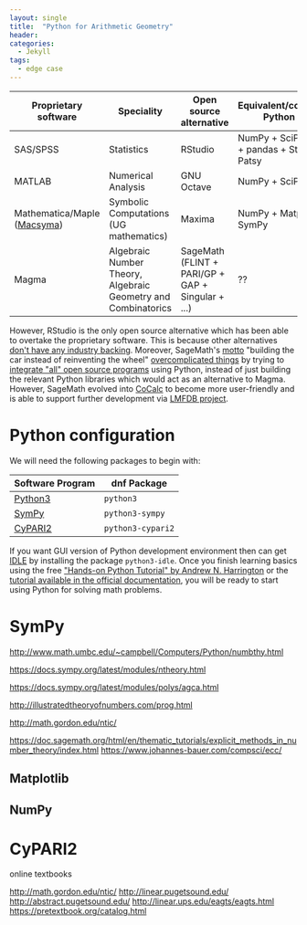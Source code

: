 ```yaml
---
layout: single
title:  "Python for Arithmetic Geometry"
header:
categories: 
  - Jekyll
tags:
  - edge case
---
```



| Proprietary software | Speciality | Open source alternative | Equivalent/complementary Python libraries |
|----------|----------| ---------- | --------- |
|SAS/SPSS | Statistics | RStudio | NumPy + SciPy + Matplotlib + pandas + Statsmodels + Patsy|
|MATLAB | Numerical Analysis | GNU Octave | NumPy + SciPy + Matplotlib |
|Mathematica/Maple ([Macsyma](https://en.wikipedia.org/wiki/Macsyma))| Symbolic Computations (UG mathematics) | Maxima  | NumPy + Matplotlib + SymPy |
|Magma | Algebraic Number Theory, Algebraic Geometry and Combinatorics | SageMath (FLINT + PARI/GP + GAP + Singular + ...) | ?? |

However, RStudio is the only open source alternative which has been able to overtake the proprietary software. This is because other alternatives [don't have any industry backing](https://gkorpal.github.io/files/bp.pdf). Moreover, SageMath's [motto](https://gkorpal.github.io/files/icms_2010.pdf) "building the car instead of reinventing the wheel" [overcomplicated things](https://sagemath.blogspot.com/2014/08/what-is-sagemathcloud-lets-clear-some.html) by trying to [integrate "all" open source programs](https://www.sagemath.org/links-components.html) using Python, instead of just building the relevant Python libraries which would act as an alternative to Magma. However, SageMath evolved into [CoCalc](https://cocalc.com/index.html) to become more user-friendly and is able to support further development via [LMFDB project](https://www.lmfdb.org/acknowledgment). 

# Python configuration

We will need the following packages to begin with:

| Software Program | dnf Package |
|----------|----------|
|[Python3](https://fedoralovespython.org/) |`python3`|
|[SymPy](https://developer.fedoraproject.org/tech/languages/python/scipy.html) | `python3-sympy`|
|[CyPARI2](https://github.com/sagemath/cypari2) | `python3-cypari2`|

If you want GUI version of Python development environment then can get [IDLE](https://docs.python.org/3/library/idle.html) by installing the package `python3-idle`. Once you finish learning basics using the free ["Hands-on Python Tutorial" by Andrew N. Harrington](http://anh.cs.luc.edu/python/hands-on/3.1/) or the [tutorial available in the official documentation](https://docs.python.org/3/tutorial/), you will be ready to start using Python for solving math problems.

# SymPy

http://www.math.umbc.edu/~campbell/Computers/Python/numbthy.html

https://docs.sympy.org/latest/modules/ntheory.html

https://docs.sympy.org/latest/modules/polys/agca.html

http://illustratedtheoryofnumbers.com/prog.html

http://math.gordon.edu/ntic/

https://doc.sagemath.org/html/en/thematic_tutorials/explicit_methods_in_number_theory/index.html
https://www.johannes-bauer.com/compsci/ecc/

## Matplotlib

## NumPy

# CyPARI2
 
online textbooks

http://math.gordon.edu/ntic/
http://linear.pugetsound.edu/
http://abstract.pugetsound.edu/
http://linear.ups.edu/eagts/eagts.html
https://pretextbook.org/catalog.html


